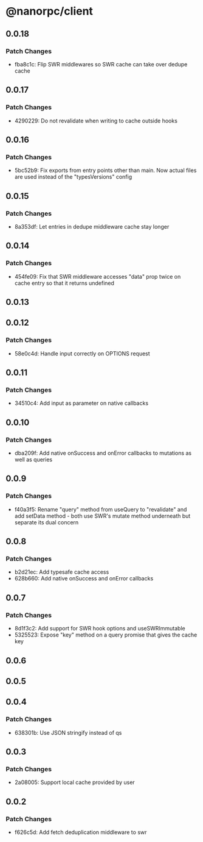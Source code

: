 # @nanorpc/client

## 0.0.18

### Patch Changes

- fba8c1c: Flip SWR middlewares so SWR cache can take over dedupe cache

## 0.0.17

### Patch Changes

- 4290229: Do not revalidate when writing to cache outside hooks

## 0.0.16

### Patch Changes

- 5bc52b9: Fix exports from entry points other than main. Now actual files are used instead of the "typesVersions" config

## 0.0.15

### Patch Changes

- 8a353df: Let entries in dedupe middleware cache stay longer

## 0.0.14

### Patch Changes

- 454fe09: Fix that SWR middleware accesses "data" prop twice on cache entry so that it returns undefined

## 0.0.13

## 0.0.12

### Patch Changes

- 58e0c4d: Handle input correctly on OPTIONS request

## 0.0.11

### Patch Changes

- 34510c4: Add input as parameter on native callbacks

## 0.0.10

### Patch Changes

- dba209f: Add native onSuccess and onError callbacks to mutations as well as queries

## 0.0.9

### Patch Changes

- f40a3f5: Rename "query" method from useQuery to "revalidate" and add setData method - both use SWR's mutate method underneath but separate its dual concern

## 0.0.8

### Patch Changes

- b2d21ec: Add typesafe cache access
- 628b660: Add native onSuccess and onError callbacks

## 0.0.7

### Patch Changes

- 8d1f3c2: Add support for SWR hook options and useSWRImmutable
- 5325523: Expose "key" method on a query promise that gives the cache key

## 0.0.6

## 0.0.5

## 0.0.4

### Patch Changes

- 638301b: Use JSON stringify instead of qs

## 0.0.3

### Patch Changes

- 2a08005: Support local cache provided by user

## 0.0.2

### Patch Changes

- f626c5d: Add fetch deduplication middleware to swr
